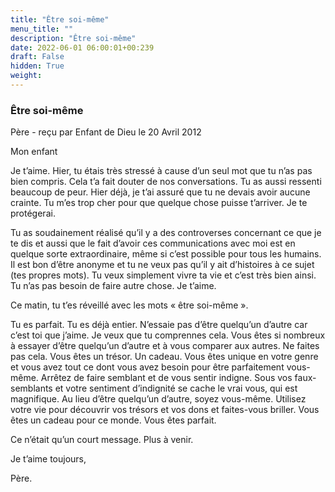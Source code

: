 ```yaml
---
title: "Être soi-même"
menu_title: ""
description: "Être soi-même"
date: 2022-06-01 06:00:01+00:239
draft: False
hidden: True
weight:
---
```

### Être soi-même

Père - reçu par Enfant de Dieu le 20 Avril 2012


Mon enfant

Je t’aime. Hier, tu étais très stressé à cause d’un seul mot que tu n’as pas bien compris. Cela t’a fait douter de nos conversations. Tu as aussi ressenti beaucoup de peur. Hier déjà, je t’ai assuré que tu ne devais avoir aucune crainte. Tu m’es trop cher pour que quelque chose puisse t’arriver. Je te protégerai.

Tu as soudainement réalisé qu’il y a des controverses concernant ce que je te dis et aussi que le fait d’avoir ces communications avec moi est en quelque sorte extraordinaire, même si c’est possible pour tous les humains. Il est bon d’être anonyme et tu ne veux pas qu’il y ait d’histoires à ce sujet (tes propres mots). Tu veux simplement vivre ta vie et c’est très bien ainsi. Tu n’as pas besoin de faire autre chose. Je t’aime.

Ce matin, tu t’es réveillé avec les mots « être soi-même ».

Tu es parfait. Tu es déjà entier. N’essaie pas d’être quelqu’un d’autre car c’est toi que j’aime. Je veux que tu comprennes cela. Vous êtes si nombreux à essayer d’être quelqu’un d’autre et à vous comparer aux autres. Ne faites pas cela. Vous êtes un trésor. Un cadeau. Vous êtes unique en votre genre et vous avez tout ce dont vous avez besoin pour être parfaitement vous-même. Arrêtez de faire semblant et de vous sentir indigne. Sous vos faux-semblants et votre sentiment d’indignité se cache le vrai vous, qui est magnifique. Au lieu d’être quelqu’un d’autre, soyez vous-même. Utilisez votre vie pour découvrir vos trésors et vos dons et faites-vous briller. Vous êtes un cadeau pour ce monde. Vous êtes parfait.

Ce n’était qu’un court message. Plus à venir.

Je t’aime toujours,

Père.



